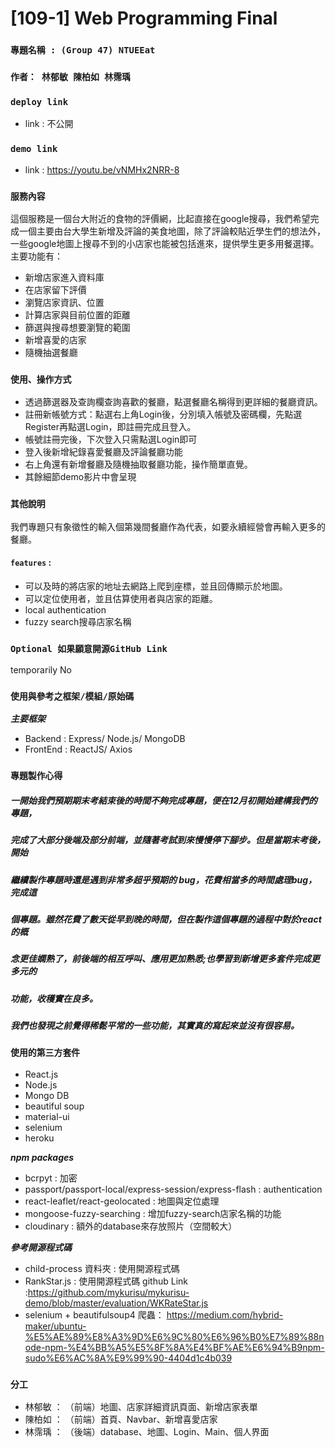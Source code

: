 # [109-1] Web Programming Final

### `專題名稱 : (Group 47) NTUEEat` 
### `作者： 林郁敏 陳柏如 林霈瑀`
### `deploy link`
* link : 不公開

### `demo link`
* link : https://youtu.be/vNMHx2NRR-8

### `服務內容` 

這個服務是一個台大附近的食物的評價網，比起直接在google搜尋，我們希望完成一個主要由台大學生新增及評論的美食地圖，除了評論較貼近學生們的想法外，一些google地圖上搜尋不到的小店家也能被包括進來，提供學生更多用餐選擇。主要功能有：
* 新增店家進入資料庫
* 在店家留下評價
* 瀏覽店家資訊、位置
* 計算店家與目前位置的距離
* 篩選與搜尋想要瀏覽的範圍
* 新增喜愛的店家
* 隨機抽選餐廳


### `使用、操作方式`
* 透過篩選器及查詢欄查詢喜歡的餐廳，點選餐廳名稱得到更詳細的餐廳資訊。
* 註冊新帳號方式：點選右上角Login後，分別填入帳號及密碼欄，先點選Register再點選Login，即註冊完成且登入。
* 帳號註冊完後，下次登入只需點選Login即可
* 登入後新增紀錄喜愛餐廳及評論餐廳功能
* 右上角還有新增餐廳及隨機抽取餐廳功能，操作簡單直覺。
* 其餘細節demo影片中會呈現

### `其他說明`
我們專題只有象徵性的輸入個第幾間餐廳作為代表，如要永續經營會再輸入更多的餐廳。

#### `features` :
* 可以及時的將店家的地址去網路上爬到座標，並且回傳顯示於地圖。
* 可以定位使用者，並且估算使用者與店家的距離。
* local authentication
* fuzzy search搜尋店家名稱

### `Optional 如果願意開源GitHub Link`
temporarily No

### `使用與參考之框架/模組/原始碼`
***主要框架***
* Backend : Express/ Node.js/ MongoDB 
* FrontEnd : ReactJS/ Axios

### `專題製作心得`
##### 一開始我們預期期末考結束後的時間不夠完成專題，便在12月初開始建構我們的專題，
##### 完成了大部分後端及部分前端，並隨著考試到來慢慢停下腳步。但是當期末考後，開始
##### 繼續製作專題時還是遇到非常多超乎預期的 bug，花費相當多的時間處理bug，完成這

##### 個專題。雖然花費了數天從早到晚的時間，但在製作這個專題的過程中對於react的概
##### 念更佳嫻熟了，前後端的相互呼叫、應用更加熟悉;也學習到新增更多套件完成更多元的
##### 功能，收穫實在良多。
##### 我們也發現之前覺得稀鬆平常的一些功能，其實真的寫起來並沒有很容易。

### `使用的第三方套件`
* React.js
* Node.js
* Mongo DB
* beautiful soup
* material-ui
* selenium
* heroku

***npm packages***
* bcrpyt : 加密
* passport/passport-local/express-session/express-flash : authentication
* react-leaflet/react-geolocated : 地圖與定位處理
* mongoose-fuzzy-searching : 增加fuzzy-search店家名稱的功能
* cloudinary : 額外的database來存放照片（空間較大）


***參考開源程式碼***
* child-process 資料夾 : 使用開源程式碼
* RankStar.js : 使用開源程式碼  github Link :https://github.com/mykurisu/mykurisu-demo/blob/master/evaluation/WKRateStar.js
* selenium + beautifulsoup4 爬蟲： https://medium.com/hybrid-maker/ubuntu-%E5%AE%89%E8%A3%9D%E6%9C%80%E6%96%B0%E7%89%88node-npm-%E4%BB%A5%E5%8F%8A%E4%BF%AE%E6%94%B9npm-sudo%E6%AC%8A%E9%99%90-4404d1c4b039

### `分工`
* 林郁敏 ： （前端）地圖、店家詳細資訊頁面、新增店家表單
* 陳柏如 ： （前端）首頁、Navbar、新增喜愛店家
* 林霈瑀 ： （後端）database、地圖、Login、Main、個人界面